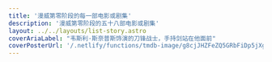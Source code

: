 ```yaml
---
title: '漫威第零阶段的每一部电影或剧集'
description: '漫威第零阶段的五十八部电影或剧集'
layout: ../../layouts/list-story.astro
coverAriaLabel: "韦斯利·斯奈普斯饰演的刀锋战士，手持剑站在他面前"
coverPosterUrl: '/.netlify/functions/tmdb-image/g8cjJHZFeZQ5GRbFiDp5jXgfOZW.webp?transparent=0'
---
```

